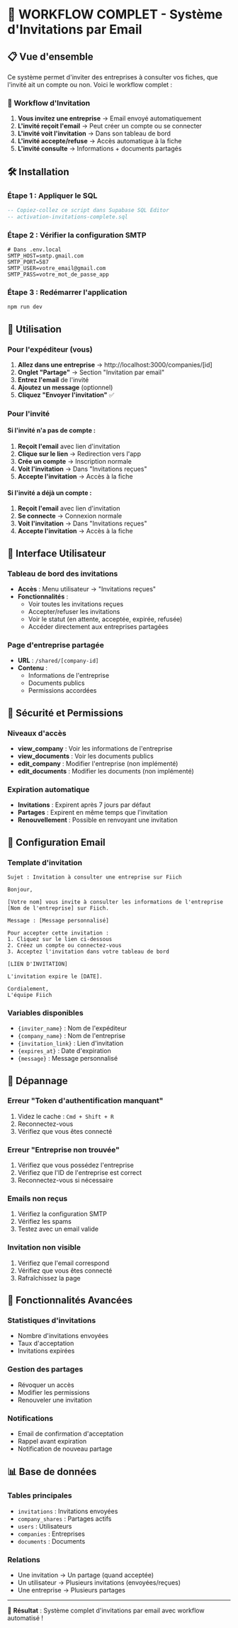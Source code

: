 # 🚀 WORKFLOW COMPLET - Système d'Invitations par Email

## 📋 Vue d'ensemble

Ce système permet d'inviter des entreprises à consulter vos fiches, que l'invité ait un compte ou non. Voici le workflow complet :

### 🔄 Workflow d'Invitation

1. **Vous invitez une entreprise** → Email envoyé automatiquement
2. **L'invité reçoit l'email** → Peut créer un compte ou se connecter
3. **L'invité voit l'invitation** → Dans son tableau de bord
4. **L'invité accepte/refuse** → Accès automatique à la fiche
5. **L'invité consulte** → Informations + documents partagés

## 🛠️ Installation

### Étape 1 : Appliquer le SQL
```sql
-- Copiez-collez ce script dans Supabase SQL Editor
-- activation-invitations-complete.sql
```

### Étape 2 : Vérifier la configuration SMTP
```env
# Dans .env.local
SMTP_HOST=smtp.gmail.com
SMTP_PORT=587
SMTP_USER=votre_email@gmail.com
SMTP_PASS=votre_mot_de_passe_app
```

### Étape 3 : Redémarrer l'application
```bash
npm run dev
```

## 🎯 Utilisation

### Pour l'expéditeur (vous)

1. **Allez dans une entreprise** → http://localhost:3000/companies/[id]
2. **Onglet "Partage"** → Section "Invitation par email"
3. **Entrez l'email** de l'invité
4. **Ajoutez un message** (optionnel)
5. **Cliquez "Envoyer l'invitation"** ✅

### Pour l'invité

#### Si l'invité n'a pas de compte :
1. **Reçoit l'email** avec lien d'invitation
2. **Clique sur le lien** → Redirection vers l'app
3. **Crée un compte** → Inscription normale
4. **Voit l'invitation** → Dans "Invitations reçues"
5. **Accepte l'invitation** → Accès à la fiche

#### Si l'invité a déjà un compte :
1. **Reçoit l'email** avec lien d'invitation
2. **Se connecte** → Connexion normale
3. **Voit l'invitation** → Dans "Invitations reçues"
4. **Accepte l'invitation** → Accès à la fiche

## 📱 Interface Utilisateur

### Tableau de bord des invitations
- **Accès** : Menu utilisateur → "Invitations reçues"
- **Fonctionnalités** :
  - Voir toutes les invitations reçues
  - Accepter/refuser les invitations
  - Voir le statut (en attente, acceptée, expirée, refusée)
  - Accéder directement aux entreprises partagées

### Page d'entreprise partagée
- **URL** : `/shared/[company-id]`
- **Contenu** :
  - Informations de l'entreprise
  - Documents publics
  - Permissions accordées

## 🔐 Sécurité et Permissions

### Niveaux d'accès
- **view_company** : Voir les informations de l'entreprise
- **view_documents** : Voir les documents publics
- **edit_company** : Modifier l'entreprise (non implémenté)
- **edit_documents** : Modifier les documents (non implémenté)

### Expiration automatique
- **Invitations** : Expirent après 7 jours par défaut
- **Partages** : Expirent en même temps que l'invitation
- **Renouvellement** : Possible en renvoyant une invitation

## 📧 Configuration Email

### Template d'invitation
```
Sujet : Invitation à consulter une entreprise sur Fiich

Bonjour,

[Votre nom] vous invite à consulter les informations de l'entreprise [Nom de l'entreprise] sur Fiich.

Message : [Message personnalisé]

Pour accepter cette invitation :
1. Cliquez sur le lien ci-dessous
2. Créez un compte ou connectez-vous
3. Acceptez l'invitation dans votre tableau de bord

[LIEN D'INVITATION]

L'invitation expire le [DATE].

Cordialement,
L'équipe Fiich
```

### Variables disponibles
- `{inviter_name}` : Nom de l'expéditeur
- `{company_name}` : Nom de l'entreprise
- `{invitation_link}` : Lien d'invitation
- `{expires_at}` : Date d'expiration
- `{message}` : Message personnalisé

## 🐛 Dépannage

### Erreur "Token d'authentification manquant"
1. Videz le cache : `Cmd + Shift + R`
2. Reconnectez-vous
3. Vérifiez que vous êtes connecté

### Erreur "Entreprise non trouvée"
1. Vérifiez que vous possédez l'entreprise
2. Vérifiez que l'ID de l'entreprise est correct
3. Reconnectez-vous si nécessaire

### Emails non reçus
1. Vérifiez la configuration SMTP
2. Vérifiez les spams
3. Testez avec un email valide

### Invitation non visible
1. Vérifiez que l'email correspond
2. Vérifiez que vous êtes connecté
3. Rafraîchissez la page

## 🎉 Fonctionnalités Avancées

### Statistiques d'invitations
- Nombre d'invitations envoyées
- Taux d'acceptation
- Invitations expirées

### Gestion des partages
- Révoquer un accès
- Modifier les permissions
- Renouveler une invitation

### Notifications
- Email de confirmation d'acceptation
- Rappel avant expiration
- Notification de nouveau partage

## 📊 Base de données

### Tables principales
- `invitations` : Invitations envoyées
- `company_shares` : Partages actifs
- `users` : Utilisateurs
- `companies` : Entreprises
- `documents` : Documents

### Relations
- Une invitation → Un partage (quand acceptée)
- Un utilisateur → Plusieurs invitations (envoyées/reçues)
- Une entreprise → Plusieurs partages

---

🎯 **Résultat** : Système complet d'invitations par email avec workflow automatisé ! 